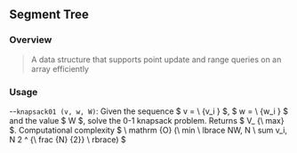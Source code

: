 ## Segment Tree

### Overview

> A data structure that supports point update and range queries on an array efficiently

### Usage

--`knapsack01 (v, w, W)`: Given the sequence $ v = \ {v_i \} $, $ w = \ {w_i \} $ and the value $ W $, solve the 0-1 knapsack problem. Returns $ V_ {\ max} $. Computational complexity $ \ mathrm {O} (\ min \ lbrace NW, N \ sum v_i, N 2 ^ {\ frac {N} {2}} \ rbrace) $